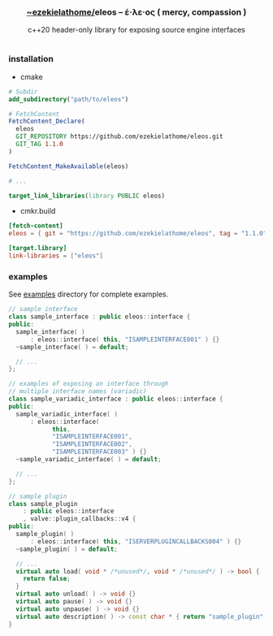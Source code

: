 <div align="center">
  <h3><a href="https://github.com/ezekielathome">
    ~ezekielathome/</a>eleos – έ‧λε‧ος ( mercy, compassion )
  </h3>
c++20 header-only library for exposing source engine interfaces
</div>

#
### installation
* cmake
```cmake
# Subdir
add_subdirectory("path/to/eleos")

# FetchContent
FetchContent_Declare(
  eleos
  GIT_REPOSITORY https://github.com/ezekielathome/eleos.git
  GIT_TAG 1.1.0
)

FetchContent_MakeAvailable(eleos)

# ...

target_link_libraries(library PUBLIC eleos)
```
* cmkr.build
```toml
[fetch-content]
eleos = { git = "https://github.com/ezekielathome/eleos", tag = "1.1.0" }

[target.library]
link-libraries = ["eleos"]
```

### examples
See [examples](examples/) directory for complete examples.
```cpp
// sample interface
class sample_interface : public eleos::interface {
public:
  sample_interface( )
      : eleos::interface( this, "ISAMPLEINTERFACE001" ) {}
  ~sample_interface( ) = default;

  // ...
};

// examples of exposing an interface through
// multiple interface names (variadic)
class sample_variadic_interface : public eleos::interface {
public:
  sample_variadic_interface( )
      : eleos::interface(
            this,
            "ISAMPLEINTERFACE001",
            "ISAMPLEINTERFACE002",
            "ISAMPLEINTERFACE003" ) {}
  ~sample_variadic_interface( ) = default;

  // ...
};

// sample plugin
class sample_plugin
    : public eleos::interface
    , valve::plugin_callbacks::v4 {
public:
  sample_plugin( )
      : eleos::interface( this, "ISERVERPLUGINCALLBACKS004" ) {}
  ~sample_plugin( ) = default;

  // ...
  virtual auto load( void * /*unused*/, void * /*unused*/ ) -> bool {
    return false;
  }
  virtual auto unload( ) -> void {}
  virtual auto pause( ) -> void {}
  virtual auto unpause( ) -> void {}
  virtual auto description( ) -> const char * { return "sample_plugin"; }
}
```
